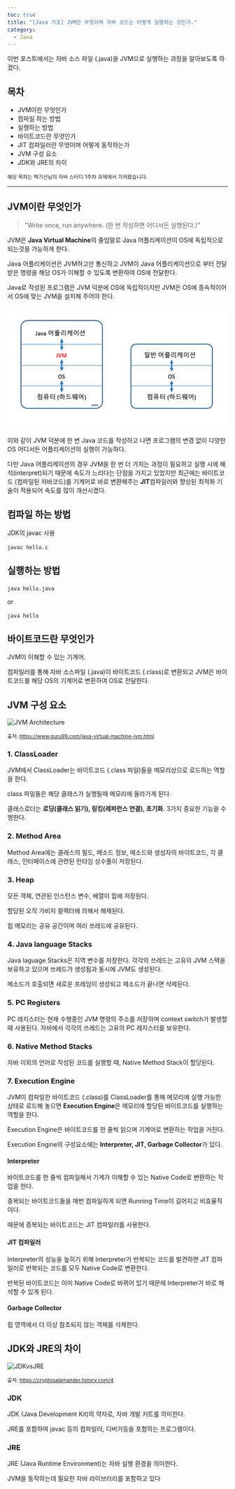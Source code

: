 ```yaml
---
toc: true
title: "[Java 기초] JVM은 무엇이며 자바 코드는 어떻게 실행하는 것인가."
category:
  - Java
---
```


이번 포스트에서는 자바 소스 파일 $($.java)을 JVM으로 실행하는 과정을 알아보도록 하겠다.

## 목차

- JVM이란 무엇인가
- 컴파일 하는 방법
- 실행하는 방법
- 바이트코드란 무엇인가
- JIT 컴파일러란 무엇이며 어떻게 동작하는가
- JVM 구성 요소
- JDK와 JRE의 차이

<small>해당 목차는 백기선님의 자바 스터디 1주차 과제에서 가져왔습니다.</small>

---

## JVM이란 무엇인가

> "Write once, run anywhere. (한 번 작성하면 어디서든 실행된다.)"

JVM은 **Java Virtual Machine**의 줄임말로 Java 어플리케이션이 OS에 독립적으로 되는것을 가능하게 한다.

Java 어플리케이션은 JVM하고만 통신하고 JVM이 Java 어플리케이션으로 부터 전달받은 명령을 해당 OS가 이해할 수 있도록 변환하여 OS에 전달한다.

Java로 작성된 프로그램은 JVM 덕분에 OS에 독립적이지만 JVM은 OS에 종속적이어서 OS에 맞는 JVM을 설치해 주어야 한다.

![JVM](/assets/images/Back_End/JVMimage.png)

이와 같이 JVM 덕분에 한 번 Java 코드를 작성하고 나면 프로그램의 변경 없이 다양한 OS 어디서든 어플리케이션의 실행이 가능하다.

다만 Java 어플리케이션의 경우 JVM을 한 번 더 거치는 과정이 필요하고 실행 시에 해석$($interpret)되기 때문에 속도가 느리다는 단점을 가지고 있었지만 최근에는 바이트코드 $($컴파일된 자바코드)를 기계어로 바로 변환해주는 **JIT**컴파일러와 향상된 최적화 기술이 적용되어 속도를 많이 개선시켰다.

## 컴파일 하는 방법

JDK의 javac 사용

`javac hello.c`

## 실행하는 방법

`java hello.java`

or

`java hello`

## 바이트코드란 무엇인가

JVM이 이해할 수 있는 기계어.

컴파일러를 통해 자바 소스파일 $($.java)이 바이트코드 $($.class)로 변환되고 JVM은 바이트코드를 해당 OS의 기계어로 변환하여 OS로 전달한다.

## JVM 구성 요소

![JVM Architecture](https://www.guru99.com/images/1/2.png)

<small>출처: https://www.guru99.com/java-virtual-machine-jvm.html</small>

### 1. ClassLoader
JVM에서 ClassLoader는 바이트코드 $($.class 파일)들을 메모리상으로 로드하는 역할을 한다. 

class 파일들은 해당 클래스가 실행될때 메모리에 올라가게 된다.

클래스로더는 **로딩$($클래스 읽기), 링킹$($레퍼런스 연결), 초기화.** 3가지 중요한 기능을 수행한다.

### 2. Method Area
Method Area에는 클래스의 필드, 메소드 정보, 메소드와 생성자의 바이트코드, 각 클래스, 인터페이스에 관련된 런타임 상수풀이 저장된다.

### 3. Heap
모든 객체, 연관된 인스턴스 변수, 배열이 힙에 저장된다. 

할당된 오직 가비지 컬렉터에 의해서 해제된다.

힙 메모리는 공유 공간이며 여러 쓰레드에 공유된다.

### 4. Java language Stacks
Java laguage Stacks은 지역 변수를 저장한다. 각각의 쓰레드는 고유의 JVM 스택을 보유하고 있으며 쓰레드가 생성됨과 동시에 JVM도 생성된다.

메소드가 호출되면 새로운 프레임이 생성되고 메소드가 끝나면 삭제된다.

### 5. PC Registers
PC 레지스터는 현재 수행중인 JVM 명령의 주소를 저장하며 context switch가 발생할때 사용된다. 자바에서 각각의 쓰레드는 고유의 PC 레지스터를 보유한다.

### 6. Native Method Stacks
자바 이외의 언어로 작성된 코드를 실행할 때, Native Method Stack이 할당된다.

### 7. Execution Engine
JVM이 컴파일한 바이트코드 $($.class)를 ClassLoader를 통해 메모리에 실행 가능한 상태로 로드해 놓으면 **Execution Engine**은 메모리에 할당된 바이트코드를 실행하는 역할을 한다.

Execution Engine은 바이트코드를 한 줄씩 읽으며 기계어로 변환하는 작업을 거친다.

Execution Engine의 구성요소에는 **Interpreter, JIT, Garbage Collector**가 있다.

#### Interpreter
바이트코드를 한 줄씩 컴파일해서 기계가 이해할 수 있는 Native Code로 변환하는 작업을 한다.

중복되는 바이트코드들을 매번 컴파일하게 되면 Running Time이 길어지고 비효율적이다.

때문에 중복되는 바이트코드는 JIT 컴파일러를 사용한다.

#### JIT 컴파일러
Interpreter의 성능을 높히기 위해 Interpreter가 반복되는 코드를 발견하면 JIT 컴파일러로 반복되는 코드를 모두 Native Code로 변환한다.

반복된 바이트코드는 이미 Native Code로 바뀌어 있기 때문에 Interpreter가 바로 해석할 수 있게 된다.

#### Garbage Collector
힙 영역에서 더 이상 참조되지 않는 객체를 삭제한다.

## JDK와 JRE의 차이

![JDKvsJRE](https://img1.daumcdn.net/thumb/R1280x0/?scode=mtistory2&fname=https%3A%2F%2Fblog.kakaocdn.net%2Fdn%2Fc00klf%2FbtqAjMzLyF2%2F6sU1VGp5vqAYIPLsXpakpK%2Fimg.png)

<small>출처: https://cryptosalamander.tistory.com/4</small>

### JDK
JDK $($Java Development Kit)의 약자로, 자바 개발 키트를 의미한다.

JRE를 포함하여 javac 등의 컴파일러, 디버거등을 포함하는 프로그램이다.

### JRE
JRE $($Java Runtime Environment)는 자바 실행 환경을 의미한다.

JVM을 동작하는데 필요한 자바 라이브러리를 포함하고 있다